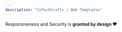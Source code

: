```yaml
---
description: "IoTechCrafts | Web Templates"
---
```


Responsiveness and Security is **granted by design ❤️**
